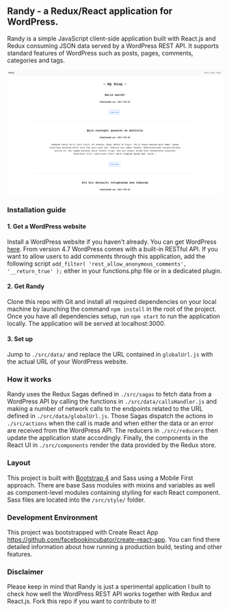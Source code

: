<h2>Randy - a Redux/React application for WordPress.</h2>
<p>Randy is a simple JavaScript client-side application built with React.js and Redux consuming JSON data served by a WordPress REST API. It supports standard features of WordPress such as posts, pages, comments, categories and tags.</p>
<p align="center">
 <img src="https://github.com/RaymondMik/Randy_React4WordPress/blob/Randy/src/assets/images/screenshot.png" width="600" title="Preview of Randy">
</p>

<h3>Installation guide</h3>
<h4>1. Get a WordPress website</h4>
Install a WordPress website if you haven't already. You can get WordPress <a href="https://wordpress.org/" target="blank">here</a>. From version 4.7 WordPress comes with a built-in RESTful API.
If you want to allow users to add comments through this application, add the following script <code>add_filter( 'rest_allow_anonymous_comments', '__return_true' );</code> either in your functions.php file or in a dedicated plugin.

<h4>2. Get Randy</h4>
Clone this repo with Git and install all required dependencies on your local machine by launching the command <code>npm install</code> in the root of the project. Once you have all dependencies setup, run <code>npm start</code> to run the application locally. The application will be served at localhost:3000.

<h4>3. Set up</h4>
Jump to <code>./src/data/</code> and replace the URL contained in <code>globalUrl.js</code> with the actual URL of your WordPress website.

<h3>How it works</h3>
Randy uses the Redux Sagas defined in <code>./src/sagas</code> to fetch data from a WordPress API by calling the functions in <code>./src/data/callsHandler.js</code> and making a number of network calls to the endpoints related to the URL defined in <code>./src/data/globalUrl.js</code>. Those Sagas dispatch the actions in <code>./src/actions</code> when the call is made and when either the data or an error are received from the WordPress API. The reducers in <code>./src/reducers</code> then update the application state accordingly. Finally, the components in the React UI in <code>./src/components</code> render the data provided by the Redux store.

<h3>Layout</h3>
This project is built with <a href="https://v4-alpha.getbootstrap.com/" target="blank">Bootstrap 4</a> and Sass using a Mobile First approach. There are base Sass modules with mixins and variables as well as component-level modules containing styiling for each React component. Sass files are located into the <code>/src/style/</code> folder.

<h3>Development Environment</h3>
This project was bootstrapped with Create React App <a href="https://github.com/facebookincubator/create-react-app"target="blank">https://github.com/facebookincubator/create-react-app</a>. You can find there detailed information about how running a production build, testing and other features.

<h3>Disclaimer</h3>
Please keep in mind that Randy is just a sperimental application I built to check how well the WordPress REST API works together with Redux and React.js. Fork this repo if you want to contribute to it!
